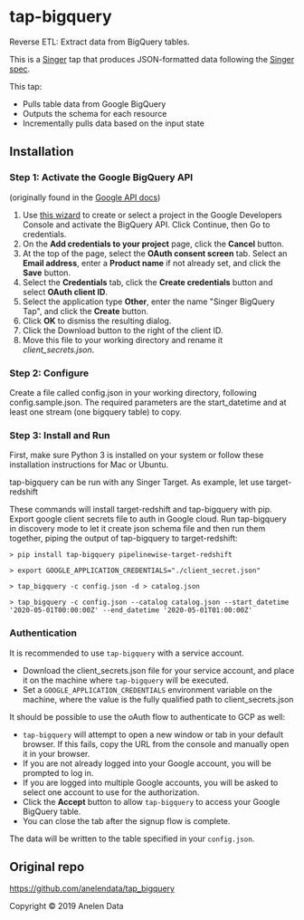 # tap-bigquery

Reverse ETL: Extract data from BigQuery tables.

This is a [Singer](https://singer.io) tap that produces JSON-formatted data
following the [Singer spec](https://github.com/singer-io/getting-started/blob/master/SPEC.md).

This tap:

- Pulls table data from Google BigQuery
- Outputs the schema for each resource
- Incrementally pulls data based on the input state

## Installation

### Step 1: Activate the Google BigQuery API

 (originally found in the [Google API docs](https://googlecloudplatform.github.io/google-cloud-python/latest/bigquery/usage.html))

 1. Use [this wizard](https://console.developers.google.com/start/api?id=bigquery-json.googleapis.com) to create or select a project in the Google Developers Console and activate the BigQuery API. Click Continue, then Go to credentials.
 2. On the **Add credentials to your project** page, click the **Cancel** button.
 3. At the top of the page, select the **OAuth consent screen** tab. Select an **Email address**, enter a **Product name** if not already set, and click the **Save** button.
 4. Select the **Credentials** tab, click the **Create credentials** button and select **OAuth client ID**.
 5. Select the application type **Other**, enter the name "Singer BigQuery Tap", and click the **Create** button.
 6. Click **OK** to dismiss the resulting dialog.
 7. Click the Download button to the right of the client ID.
 8. Move this file to your working directory and rename it *client_secrets.json*.
 
### Step 2: Configure

Create a file called config.json in your working directory, following config.sample.json. The required parameters are the start_datetime and at least one stream (one bigquery table) to copy.

### Step 3: Install and Run

First, make sure Python 3 is installed on your system or follow these installation instructions for Mac or Ubuntu.

tap-bigquery can be run with any Singer Target. As example, let use target-redshift

These commands will install target-redshift and tap-bigquery with pip. Export google client secrets file to auth in Google cloud. Run tap-bigquery in discovery mode to let it create json schema file and then run them together, piping the output of tap-bigquery to target-redshift:

```
> pip install tap-bigquery pipelinewise-target-redshift

> export GOOGLE_APPLICATION_CREDENTIALS="./client_secret.json"

> tap_bigquery -c config.json -d > catalog.json

> tap_bigquery -c config.json --catalog catalog.json --start_datetime '2020-05-01T00:00:00Z' --end_datetime '2020-05-01T01:00:00Z'
```

### Authentication

It is recommended to use `tap-bigquery` with a service account.
* Download the client_secrets.json file for your service account, and place it on the machine where `tap-bigquery` will be executed.
* Set a `GOOGLE_APPLICATION_CREDENTIALS` environment variable on the machine, where the value is the fully qualified path to client_secrets.json

It should be possible to use the oAuth flow to authenticate to GCP as well:
* `tap-bigquery` will attempt to open a new window or tab in your default browser. If this fails, copy the URL from the console and manually open it in your browser.
* If you are not already logged into your Google account, you will be prompted to log in.
* If you are logged into multiple Google accounts, you will be asked to select one account to use for the authorization.
* Click the **Accept** button to allow `tap-bigquery` to access your Google BigQuery table.
* You can close the tab after the signup flow is complete.

The data will be written to the table specified in your `config.json`.


## Original repo
https://github.com/anelendata/tap_bigquery

Copyright &copy; 2019 Anelen Data
